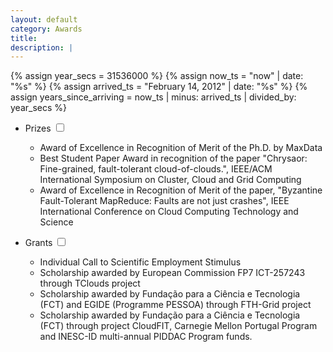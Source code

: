 ```yaml
---
layout: default
category: Awards
title: 
description: |
---
```


{% assign year_secs = 31536000 %}
{% assign now_ts = "now" | date: "%s" %}
{% assign arrived_ts = "February 14, 2012" | date: "%s" %}
{% assign years_since_arriving = now_ts | minus: arrived_ts | divided_by: year_secs %}


- Prizes <span class="btn-xs"></span>
  <input type="checkbox" class="read-more-state" id="post-prizes" />
  <label for="post-prizes" class="btn-link btn-xs read-more-trigger"></label>
  <div class="read-more-target">
    <ul>
        <li>Award of Excellence in Recognition of Merit of the Ph.D. by MaxData</li>
        <li>Best Student Paper Award in recognition of the paper "Chrysaor: Fine-grained, fault-tolerant cloud-of-clouds.", IEEE/ACM International Symposium on Cluster, Cloud and Grid Computing</li>
        <li>Award of Excellence in Recognition of Merit of the paper, "Byzantine Fault-Tolerant MapReduce: Faults are not just crashes", IEEE International Conference on Cloud Computing Technology and Science</li>
    </ul>
  </div>


- Grants <span class="btn-xs"></span>
  <input type="checkbox" class="read-more-state" id="post-grants" />
  <label for="post-grants" class="btn-link btn-xs read-more-trigger"></label>
  <div class="read-more-target">
    <ul>
        <li>Individual Call to Scientific Employment Stimulus</li>
        <li>Scholarship awarded by European Commission FP7 ICT-257243 through TClouds project</li>
        <li>Scholarship awarded by Fundação para a Ciência e Tecnologia (FCT) and EGIDE (Programme PESSOA) through FTH-Grid project</li>
        <li>Scholarship awarded by Fundação para a Ciência e Tecnologia (FCT) through project CloudFIT, Carnegie Mellon Portugal Program and INESC-ID multi-annual PIDDAC Program funds.</li>
    </ul>
  </div>

